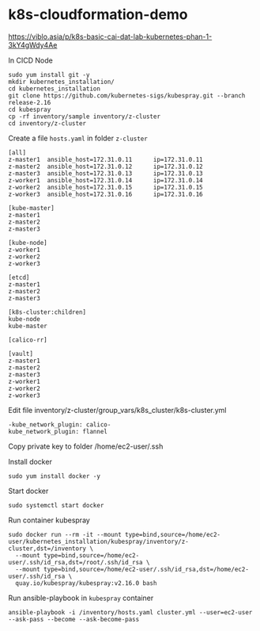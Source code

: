 # k8s-cloudformation-demo

https://viblo.asia/p/k8s-basic-cai-dat-lab-kubernetes-phan-1-3kY4gWdy4Ae

In CICD Node
```
sudo yum install git -y
mkdir kubernetes_installation/
cd kubernetes_installation
git clone https://github.com/kubernetes-sigs/kubespray.git --branch release-2.16
cd kubespray
cp -rf inventory/sample inventory/z-cluster
cd inventory/z-cluster
```

Create a file `hosts.yaml` in folder `z-cluster`
```
[all]
z-master1  ansible_host=172.31.0.11      ip=172.31.0.11
z-master2  ansible_host=172.31.0.12      ip=172.31.0.12
z-master3  ansible_host=172.31.0.13      ip=172.31.0.13
z-worker1  ansible_host=172.31.0.14      ip=172.31.0.14
z-worker2  ansible_host=172.31.0.15      ip=172.31.0.15
z-worker3  ansible_host=172.31.0.16      ip=172.31.0.16

[kube-master]
z-master1
z-master2
z-master3

[kube-node]
z-worker1
z-worker2
z-worker3

[etcd]
z-master1
z-master2
z-master3

[k8s-cluster:children]
kube-node
kube-master

[calico-rr]

[vault]
z-master1
z-master2
z-master3
z-worker1
z-worker2
z-worker3
```

Edit file inventory/z-cluster/group_vars/k8s_cluster/k8s-cluster.yml
```
-kube_network_plugin: calico-
kube_network_plugin: flannel
```

Copy private key to folder /home/ec2-user/.ssh

Install docker
```
sudo yum install docker -y
```

Start docker
```
sudo systemctl start docker
```

Run container kubespray
```
sudo docker run --rm -it --mount type=bind,source=/home/ec2-user/kubernetes_installation/kubespray/inventory/z-cluster,dst=/inventory \
  --mount type=bind,source=/home/ec2-user/.ssh/id_rsa,dst=/root/.ssh/id_rsa \
  --mount type=bind,source=/home/ec2-user/.ssh/id_rsa,dst=/home/ec2-user/.ssh/id_rsa \
  quay.io/kubespray/kubespray:v2.16.0 bash
```

Run ansible-playbook in `kubespray` container
```
ansible-playbook -i /inventory/hosts.yaml cluster.yml --user=ec2-user --ask-pass --become --ask-become-pass
```
